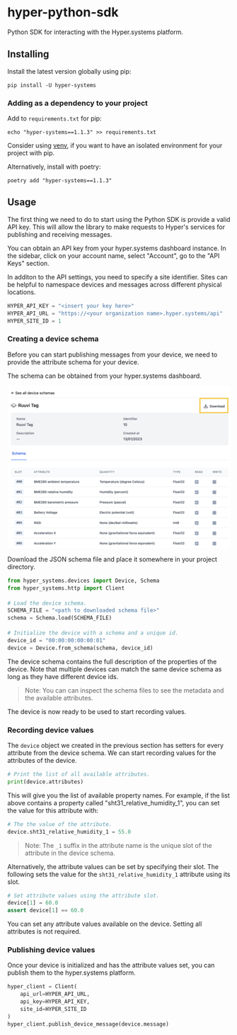 # hyper-python-sdk

Python SDK for interacting with the Hyper.systems platform.

## Installing

Install the latest version globally using pip:

```shell
pip install -U hyper-systems
```

### Adding as a dependency to your project

Add to `requirements.txt` for pip:

```shell
echo "hyper-systems==1.1.3" >> requirements.txt
```

Consider using [venv](https://docs.python.org/3/tutorial/venv.html), if you want to have an isolated environment for your project with pip.

Alternatively, install with poetry:

```shell
poetry add "hyper-systems==1.1.3"
```

## Usage

The first thing we need to do to start using the Python SDK is provide a valid API key. This will allow the library to make requests to Hyper's services for publishing and receiving messages.

You can obtain an API key from your hyper.systems dashboard instance. In the sidebar, click on your account name, select "Account", go to the "API Keys" section.

In additon to the API settings, you need to specify a site identifier. Sites can be helpful to namespace devices and messages across different physical locations.

```python
HYPER_API_KEY = "<insert your key here>"
HYPER_API_URL = "https://<your organization name>.hyper.systems/api"
HYPER_SITE_ID = 1
```


### Creating a device schema

Before you can start publishing messages from your device, we need to provide the attribute schema for your device.

The schema can be obtained from your hyper.systems dashboard.

![image](docs/images/device_schema_download.png)

Download the JSON schema file and place it somewhere in your project directory.

```python
from hyper_systems.devices import Device, Schema
from hyper_systems.http import Client

# Load the device schema.
SCHEMA_FILE = "<path to downloaded schema file>"
schema = Schema.load(SCHEMA_FILE)

# Initialize the device with a schema and a unique id.
device_id = "00:00:00:00:00:01"
device = Device.from_schema(schema, device_id)
```

The device schema contains the full description of the properties of the device. Note that multiple devices can match the same device schema as long as they have different device ids.

> Note: You can can inspect the schema files to see the metadata and the available attributes.

The device is now ready to be used to start recording values.


### Recording device values

The `device` object we created in the previous section has setters for every attribute from the device schema. We can start recording values for the attributes of the device.

```python
# Print the list of all available attributes.
print(device.attributes)
```

This will give you the list of available property names. For example, if the list above contains a property called "sht31_relative_humidity_1", you can set the value for this attribute with:

```python
# The the value of the attribute.
device.sht31_relative_humidity_1 = 55.0
```

> Note: The `_1` suffix in the attribute name is the unique slot of the attribute in the device schema.

Alternatively, the attribute values can be set by specifying their slot. The following sets the value for the `sht31_relative_humidity_1` attribute using its slot.

```python
# Set attribute values using the attribute slot.
device[1] = 60.0
assert device[1] == 60.0
```

You can set any attribute values available on the device. Setting all attributes is not required.


### Publishing device values

Once your device is initialized and has the attribute values set, you can publish them to the hyper.systems platform.

```python
hyper_client = Client(
    api_url=HYPER_API_URL,
    api_key=HYPER_API_KEY,
    site_id=HYPER_SITE_ID
)
hyper_client.publish_device_message(device.message)
```
